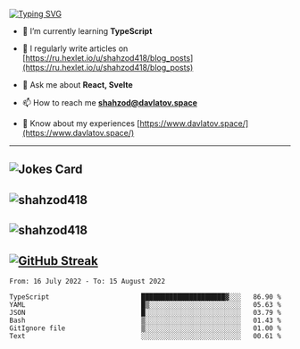 [![Typing SVG](https://readme-typing-svg.herokuapp.com?font=Turret+Road&height=30&lines=HI!+I%60m+Frontend+Developer)](https://git.io/typing-svg)

- 🌱 I’m currently learning **TypeScript**

- 📝 I regularly write articles on [https://ru.hexlet.io/u/shahzod418/blog_posts](https://ru.hexlet.io/u/shahzod418/blog_posts)

- 💬 Ask me about **React, Svelte**

- 📫 How to reach me **shahzod@davlatov.space**

- 📄 Know about my experiences [https://www.davlatov.space/](https://www.davlatov.space/)

---
![Jokes Card](https://readme-jokes.vercel.app/api?theme=radical)
---
![shahzod418](https://github-readme-stats.vercel.app/api/top-langs?username=shahzod418&show_icons=true&theme=radical&locale=en&layout=compact)
---
![shahzod418](https://github-readme-stats.vercel.app/api?username=shahzod418&show_icons=true&theme=radical&locale=en&count_private=true)
---
[![GitHub Streak](http://github-readme-streak-stats.herokuapp.com?user=shahzod418&theme=radical&date_format=M%20j%5B%2C%20Y%5D)](https://git.io/streak-stats)
---
<!--START_SECTION:waka-->

```text
From: 16 July 2022 - To: 15 August 2022

TypeScript                       █████████████████████▓░░░   86.90 %
YAML                             █▒░░░░░░░░░░░░░░░░░░░░░░░   05.63 %
JSON                             █░░░░░░░░░░░░░░░░░░░░░░░░   03.79 %
Bash                             ▒░░░░░░░░░░░░░░░░░░░░░░░░   01.43 %
GitIgnore file                   ▒░░░░░░░░░░░░░░░░░░░░░░░░   01.00 %
Text                             ░░░░░░░░░░░░░░░░░░░░░░░░░   00.61 %
```

<!--END_SECTION:waka-->
